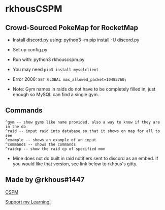 # rkhousCSPM

## Crowd-Sourced PokeMap for RocketMap

- Install discord.py using: python3 -m pip install -U discord.py
- Set up config.py
- Run with: python3 rkhouscspm.py

- You may need `pip3 install mysqlclient`
- Error 2006: `SET GLOBAL max_allowed_packet=10485760;`


- Note: Gym names in raids do not have to be completely filled in, just enough so MySQL can find a single gym.

## Commands

    ^gym -- show gyms like name provided, also a way to know if they are in the db
    ^raid -- input raid into database so that it shows on map for all to see
    ^example -- shows an example of an input
    ^commands -- shows the commands
    ^raidcp -- show the raid cp of specified mon

- Mine does not do built in raid notifiers sent to discord as an embed. If you would like that version, see link below to rkhous's gitty.


## Made by @rkhous#1447

[CSPM](https://github.com/rkhous/CSPM)


[Support my Learning!](https://www.paypal.me/zod5578)
